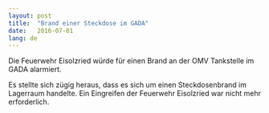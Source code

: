 ```yaml
---
layout: post
title:  "Brand einer Steckdose im GADA"
date:   2016-07-01
lang: de
---
```


Die Feuerwehr Eisolzried würde für einen Brand an der OMV Tankstelle im GADA alarmiert.

Es stellte sich zügig heraus, dass es sich um einen Steckdosenbrand im Lagerraum handelte. Ein Eingreifen der Feuerwehr Eisolzried war nicht mehr erforderlich.

